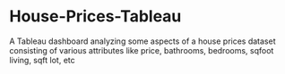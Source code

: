 # House-Prices-Tableau
A Tableau dashboard analyzing some aspects of a house prices dataset consisting of various attributes like price, bathrooms, bedrooms, sqfoot living, sqft lot, etc
